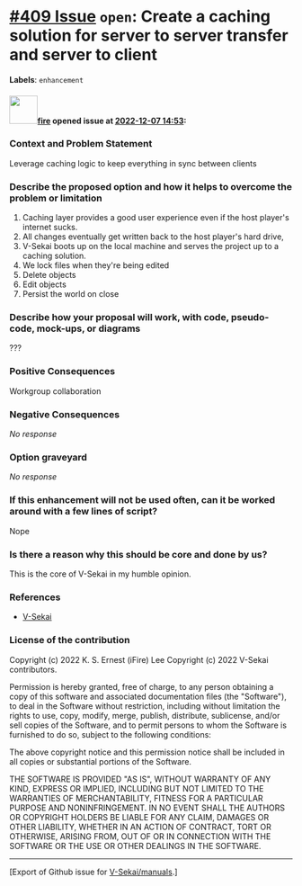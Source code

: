 # [\#409 Issue](https://github.com/V-Sekai/manuals/issues/409) `open`: Create a caching solution for server to server transfer and server to client
**Labels**: `enhancement`


#### <img src="https://avatars.githubusercontent.com/u/32321?u=c2e06a3d2b49a467aa907e54aa259516440267cc&v=4" width="50">[fire](https://github.com/fire) opened issue at [2022-12-07 14:53](https://github.com/V-Sekai/manuals/issues/409):

### Context and Problem Statement

Leverage caching logic to keep everything in sync between clients

### Describe the proposed option and how it helps to overcome the problem or limitation

1. Caching layer provides a good user experience even if the host player's internet sucks.
2. All changes eventually get written back to the host player's hard drive,
3. V-Sekai boots up on the local machine and serves the project up to a caching solution.
4. We lock files when they're being edited
5. Delete objects
6. Edit objects
7. Persist the world on close


### Describe how your proposal will work, with code, pseudo-code, mock-ups, or diagrams

???

### Positive Consequences

Workgroup collaboration

### Negative Consequences

_No response_

### Option graveyard

_No response_

### If this enhancement will not be used often, can it be worked around with a few lines of script?

Nope

### Is there a reason why this should be core and done by us?

This is the core of V-Sekai in my humble opinion.

### References

- [V-Sekai](https://v-sekai.org/)


### License of the contribution

Copyright (c) 2022 K. S. Ernest (iFire) Lee
Copyright (c) 2022 V-Sekai contributors.

Permission is hereby granted, free of charge, to any person obtaining a copy of this software and associated documentation files (the "Software"), to deal in the Software without restriction, including without limitation the rights to use, copy, modify, merge, publish, distribute, sublicense, and/or sell copies of the Software, and to permit persons to whom the Software is furnished to do so, subject to the following conditions:

The above copyright notice and this permission notice shall be included in all copies or substantial portions of the Software.

THE SOFTWARE IS PROVIDED "AS IS", WITHOUT WARRANTY OF ANY KIND, EXPRESS OR IMPLIED, INCLUDING BUT NOT LIMITED TO THE WARRANTIES OF MERCHANTABILITY, FITNESS FOR A PARTICULAR PURPOSE AND NONINFRINGEMENT. IN NO EVENT SHALL THE AUTHORS OR COPYRIGHT HOLDERS BE LIABLE FOR ANY CLAIM, DAMAGES OR OTHER LIABILITY, WHETHER IN AN ACTION OF CONTRACT, TORT OR OTHERWISE, ARISING FROM, OUT OF OR IN CONNECTION WITH THE SOFTWARE OR THE USE OR OTHER DEALINGS IN THE SOFTWARE.





-------------------------------------------------------------------------------



[Export of Github issue for [V-Sekai/manuals](https://github.com/V-Sekai/manuals).]
